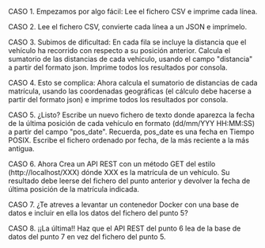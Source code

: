 CASO 1. Empezamos por algo fácil: Lee el fichero CSV
e imprime cada línea.

CASO 2. Lee el fichero CSV, convierte cada línea a un
JSON e imprímelo.

CASO 3. Subimos de dificultad: En cada fila se incluye
la distancia que el vehículo ha recorrido con respecto
a su posición anterior. Calcula el sumatorio de las
distancias de cada vehículo, usando el campo
"distancia" a partir del formato json. Imprime todos
los resultados por consola.

CASO 4. Esto se complica: Ahora calcula el sumatorio
de distancias de cada matrícula, usando las
coordenadas geográficas (el cálculo debe hacerse a
partir del formato json) e imprime todos los resultados
por consola.

CASO 5. ¿Listo? Escribe un nuevo fichero de texto
donde aparezca la fecha de la última posición de cada
vehículo en formato (dd/mm/YYY HH:MM:SS) a partir
del campo "pos_date". Recuerda, pos_date es una
fecha en Tiempo POSIX. Escribe el fichero ordenado
por fecha, de la más reciente a la más antigua.

CASO 6. Ahora Crea un API REST con un método GET
del estilo (http://localhost/XXX) dónde XXX es la
matrícula de un vehículo. Su resultado debe leerse del
fichero del punto anterior y devolver la fecha de
última posición de la matrícula indicada.

CASO 7. ¿Te atreves a levantar un contenedor Docker
con una base de datos e incluir en ella los datos del
fichero del punto 5?

CASO 8. ¡¡La última!! Haz que el API REST del punto 6
lea de la base de datos del punto 7 en vez del fichero
del punto 5.

